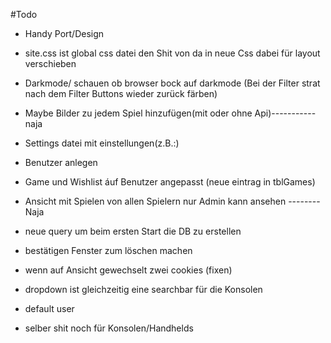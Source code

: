 ﻿#Todo
- Handy Port/Design

- site.css ist global css datei den Shit von da in neue Css dabei für layout verschieben

- Darkmode/ schauen ob browser bock auf darkmode (Bei der Filter strat nach dem Filter Buttons wieder zurück färben)

- Maybe Bilder zu jedem Spiel hinzufügen(mit oder ohne Api)-----------naja

- Settings datei mit einstellungen(z.B.:)

- Benutzer anlegen

- Game und Wishlist áuf Benutzer angepasst (neue eintrag in tblGames)

- Ansicht mit Spielen von allen Spielern nur Admin kann ansehen --------Naja

- neue query um beim ersten Start die DB zu erstellen

- bestätigen Fenster zum löschen machen
  
- wenn auf Ansicht gewechselt zwei cookies (fixen)
  
- dropdown ist gleichzeitig eine searchbar für die Konsolen

- default user

- selber shit noch für Konsolen/Handhelds
